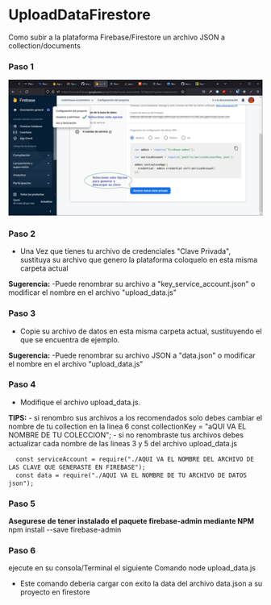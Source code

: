 
# UploadDataFirestore
Como subir a la plataforma Firebase/Firestore un archivo JSON a collection/documents 

### Paso 1
  ![](./2022-06-29%2010%2048%2042.jpg)
### Paso 2
  - Una Vez que tienes tu archivo de credenciales "Clave Privada", sustituya su archivo que genero la plataforma coloquelo en esta misma carpeta actual
  
  **Sugerencia:**
      -Puede renombrar su archivo a "key_service_account.json"  o modificar el nombre en el archivo "upload_data.js"
### Paso 3
  - Copie su archivo de datos en esta misma carpeta actual, sustituyendo el que se encuentra de ejemplo.
  
  **Sugerencia:**
      -Puede renombrar su archivo JSON a "data.json"  o modificar el nombre en el archivo "upload_data.js"
### Paso 4
  - Modifique el archivo upload_data.js.
  
  **TIPS:**
    - si renombro sus archivos a los recomendados solo debes cambiar el nombre de tu collection en la linea 6
      const collectionKey = "aQUI VA EL NOMBRE DE TU COLECCION"; 
    - si no renombraste tus archivos debes actualizar cada nombre de las lineas 3 y 5 del archivo upload_data.js
      
      const serviceAccount = require("./AQUI VA EL NOMBRE DEL ARCHIVO DE LAS CLAVE QUE GENERASTE EN FIREBASE");
      const data = require("./AQUI VA EL NOMBRE DE TU ARCHIVO DE DATOS json");
### Paso 5
  **Asegurese de tener instalado el paquete firebase-admin mediante NPM**
    npm install --save firebase-admin
### Paso 6
  ejecute en su consola/Terminal el siguiente Comando
  node upload_data.js
- Este comando deberia cargar con exito la data del archivo data.json a su proyecto en firestore
  
